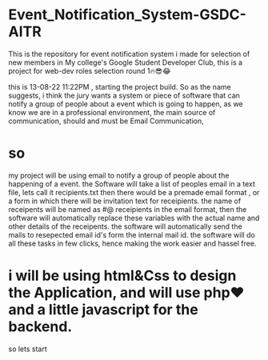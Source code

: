 # Event_Notification_System-GSDC-AITR
This is the repository for event notification system i made for selection of new members in My college's Google Student Developer Club, this is a project for web-dev roles selection round 1🔥😎😂

this is 13-08-22 11:22PM , starting the project build.
So as the name suggests, i think the jury wants a system or piece of software that can notify a group of people about a event which is going to happen, as we know we are in a professional environment, the main source of communication, should and must be Email Communication,

# so 
my project will be using email to notify a group of people about the happening of a event.
the Software will take a list of peoples email in a text file, lets call it recipients.txt
then there would be a premade email format , or a form in which there will be invitation text for receipients.
the name of receipents will be named as #@ receipients in the email format, then the software will automatically replace these variables with the actual name and other details of the receipents.
the software will automatically send the mails to resepected email id's form the internal mail id.
the software will do all these tasks in few clicks, hence making the work easier and hassel free.

# i will be using html&Css to design the Application, and will use php❤ and a little javascript for the backend.
so lets start